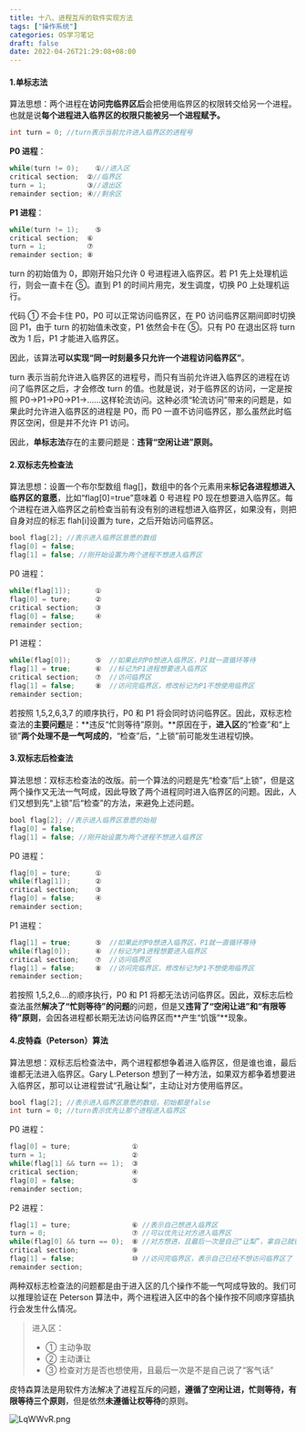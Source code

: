 ```yaml
---
title: 十八、进程互斥的软件实现方法
tags: ["操作系统"]
categories: OS学习笔记
draft: false
date: 2022-04-26T21:29:08+08:00
---
```


#### 1.单标志法

算法思想：两个进程在**访问完临界区后**会把使用临界区的权限转交给另一个进程。也就是说**每个进程进入临界区的权限只能被另一个进程赋予。**

<!--more-->

```c
int turn = 0; //turn表示当前允许进入临界区的进程号
```

**P0 进程**：

```c
while(turn != 0);    ①//进入区
critical section;  ②//临界区
turn = 1;          ③//退出区
remainder section; ④//剩余区
```

**P1 进程**：

```c
while(turn != 1);    ⑤
critical section;  ⑥
turn = 1;          ⑦
remainder section; ⑧
```

turn 的初始值为 0，即刚开始只允许 0 号进程进入临界区。若 P1 先上处理机运行，则会一直卡在 ⑤。直到 P1 的时间片用完，发生调度，切换 P0 上处理机运行。

代码 ① 不会卡住 P0，P0 可以正常访问临界区，在 P0 访问临界区期间即时切换回 P1，由于 turn 的初始值未改变，P1 依然会卡在 ⑤。只有 P0 在退出区将 turn 改为 1 后，P1 才能进入临界区。

因此，该算法**可以实现“同一时刻最多只允许一个进程访问临界区”**。

turn 表示当前允许进入临界区的进程号，而只有当前允许进入临界区的进程在访问了临界区之后，才会修改 turn 的值。也就是说，对于临界区的访问，一定是按照 P0→P1→P0→P1→......这样轮流访问。这种必须“轮流访问”带来的问题是，如果此时允许进入临界区的进程是 P0，而 P0 一直不访问临界区，那么虽然此时临界区空闲，但是并不允许 P1 访问。

因此，**单标志法**存在的主要问题是：**违背“空闲让进”原则。**

#### 2.双标志先检查法

算法思想：设置一个布尔型数组 flag[]，数组中的各个元素用来**标记各进程想进入临界区的意愿**，比如“flag[0]=true”意味着 0 号进程 P0 现在想要进入临界区。每个进程在进入临界区之前检查当前有没有别的进程想进入临界区，如果没有，则把自身对应的标志 flah[i]设置为 ture，之后开始访问临界区。

```java
bool flag[2]; //表示进入临界区意愿的数组
flag[0] = false;
flag[1] = false; //刚开始设置为两个进程不想进入临界区
```

P0 进程：

```java
while(flag[1]);      ①
flag[0] = ture;      ②
critical section;    ③
flag[0] = false;     ④
remainder section;
```

P1 进程：

```java
while(flag[0]);      ⑤  //如果此时P0想进入临界区，P1就一直循环等待
flag[1] = true;      ⑥  //标记为P1进程想要进入临界区
critical section;    ⑦  //访问临界区
flag[1] = false;     ⑧  //访问完临界区，修改标记为P1不想使用临界区
remainder section;
```

若按照 1,5,2,6,3,7 的顺序执行，P0 和 P1 将会同时访问临界区。因此，双标志检查法的**主要问题**是：**违反“忙则等待”原则。**原因在于，**进入区**的“检查”和“上锁”**两个处理不是一气呵成的**，“检查”后，“上锁”前可能发生进程切换。

#### 3.双标志后检查法

算法思想：双标志检查法的改版。前一个算法的问题是先“检查”后“上锁”，但是这两个操作又无法一气呵成，因此导致了两个进程同时进入临界区的问题。因此，人们又想到先“上锁”后“检查”的方法，来避免上述问题。

```java
bool flag[2]; //表示进入临界区意愿的始祖
flag[0] = false;
flag[1] = false; //刚开始设置为两个进程不想进入临界区
```

P0 进程：

```java
flag[0] = ture;      ①
while(flag[1]);      ②
critical section;    ③
flag[0] = false;     ④
remainder section;
```

P1 进程：

```java
flag[1] = true;      ⑤  //如果此时P0想进入临界区，P1就一直循环等待
while(flag[0]);      ⑥  //标记为P1进程想要进入临界区
critical section;    ⑦  //访问临界区
flag[1] = false;     ⑧  //访问完临界区，修改标记为P1不想使用临界区
remainder section;
```

若按照 1,5,2,6....的顺序执行，P0 和 P1 将都无法访问临界区。因此，双标志后检查法虽然**解决了“忙则等待”的问题**的问题，但是又**违背了“空闲让进”和“有限等待”原则**，会因各进程都长期无法访问临界区而**产生“饥饿”**现象。

#### 4.皮特森（Peterson）算法

算法思想：双标志后检查法中，两个进程都想争着进入临界区，但是谁也谁，最后谁都无法进入临界区。Gary L.Peterson 想到了一种方法，如果双方都争着想要进入临界区，那可以让进程尝试“孔融让梨”，主动让对方使用临界区。

```java
bool flag[2]; //表示进入临界区意愿的数组，初始都是false
int turn = 0; //turn表示优先让那个进程进入临界区
```

P0 进程：

```java
flag[0] = ture;               ①
turn = 1;                     ②
while(flag[1] && turn == 1);  ③
critical section;             ④
flag[0] = false;              ⑤
remainder section;
```

P2 进程：

```java
flag[1] = ture;               ⑥ //表示自己想进入临界区
turn = 0;                     ⑦ //可以优先让对方进入临界区
while(flag[0] && turn == 0);  ⑧ //对方想进，且最后一次是自己“让梨”，拿自己就循环等待
critical section;             ⑨
flag[1] = false;              ⑩ //访问完临界区，表示自己已经不想访问临界区了
remainder section;
```

两种双标志检查法的问题都是由于进入区的几个操作不能一气呵成导致的。我们可以推理验证在 Peterson 算法中，两个进程进入区中的各个操作按不同顺序穿插执行会发生什么情况。

> 进入区：
>
> - ① 主动争取
> - ② 主动谦让
> - ③ 检查对方是否也想使用，且最后一次是不是自己说了“客气话”

皮特森算法是用软件方法解决了进程互斥的问题，**遵循了空闲让进，忙则等待，有限等待三个原则**，但是依然**未遵循让权等待**的原则。

![LqWWvR.png](https://s1.ax1x.com/2022/04/27/LqWWvR.png)
